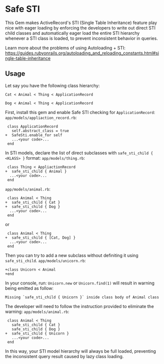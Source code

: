 # Safe STI
This Gem makes ActiveRecord's STI (Single Table Inheritance) feature play nice with eager loading by enforcing the developers to write out direct STI child classes and automatically eager load the entire STI hierarchy whenever a STI class is loaded, to prevent inconsistent behavior in queries.

Learn more about the problems of using Autoloading + STI:
https://guides.rubyonrails.org/autoloading_and_reloading_constants.html#single-table-inheritance

## Usage
Let say you have the following class hierarchy:

`Cat < Animal < Thing < ApplicationRecord`

`Dog < Animal < Thing < ApplicationRecord`

First, install this gem and enable Safe STI checking for `ApplicationRecord`:
`app/models/appliaction_record.rb`:
```
 class ApplicationRecord
   self.abstract_class = true
+  SafeSti.enable_for self
   ...<your code>...
 end
```

In STI models, declare the list of direct subclasses with `safe_sti_child { <KLASS> }` format:
`app/models/thing.rb`:
```
 class Thing < AppliactionRecord
+  safe_sti_child { Animal }
  ...<your code>...
 end
```
`app/models/animal.rb`:
```
 class Animal < Thing
+  safe_sti_child { Cat }
+  safe_sti_child { Dog }
  ...<your code>...
 end
```
 or
```
 class Animal < Thing
+  safe_sti_child { [Cat, Dog] }
  ...<your code>...
 end
```

Then you can try to add a new subclass without definiting it using `safe_sti_child`.
`app/models/unicorn.rb`:
```
+class Unicorn < Animal
+end
```
In your console, run:
`Unicorn.new` or `Unicorn.find(1)`
will result in warning being emitted as follow:
```
Missing `safe_sti_child { Unicorn }` inside class body of Animal class
```
The developer will need to follow the instruction provided to eliminate the warning:
`app/models/animal.rb`:
```
 class Animal < Thing
   safe_sti_child { Cat }
   safe_sti_child { Dog }
+  safe_sti_child { Unicorn }
   ...<your code>...
 end
```
In this way, your STI model hierarchy will always be full loaded, preventing the inconsistent query result caused by lazy class loading.